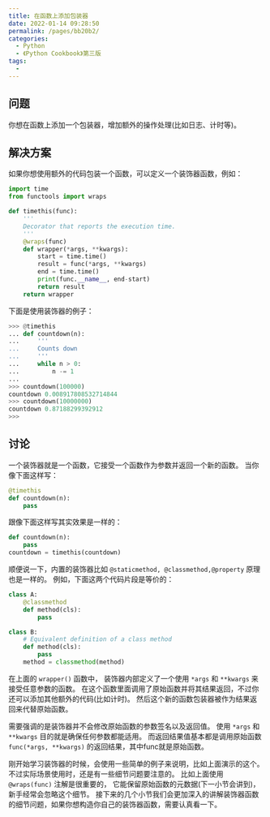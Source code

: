 ```yaml
---
title: 在函数上添加包装器
date: 2022-01-14 09:28:50
permalink: /pages/bb20b2/
categories:
  - Python
  - 《Python Cookbook》第三版
tags:
  -
---
```


## 问题

你想在函数上添加一个包装器，增加额外的操作处理(比如日志、计时等)。

## 解决方案

如果你想使用额外的代码包装一个函数，可以定义一个装饰器函数，例如：

```python
import time
from functools import wraps

def timethis(func):
    '''
    Decorator that reports the execution time.
    '''
    @wraps(func)
    def wrapper(*args, **kwargs):
        start = time.time()
        result = func(*args, **kwargs)
        end = time.time()
        print(func.__name__, end-start)
        return result
    return wrapper
```

下面是使用装饰器的例子：

```python
>>> @timethis
... def countdown(n):
...     '''
...     Counts down
...     '''
...     while n > 0:
...         n -= 1
...
>>> countdown(100000)
countdown 0.008917808532714844
>>> countdown(10000000)
countdown 0.87188299392912
>>>
```

## 讨论

一个装饰器就是一个函数，它接受一个函数作为参数并返回一个新的函数。 当你像下面这样写：

```python
@timethis
def countdown(n):
    pass
```

跟像下面这样写其实效果是一样的：

```python
def countdown(n):
    pass
countdown = timethis(countdown)
```

顺便说一下，内置的装饰器比如 `@staticmethod, @classmethod,@property` 原理也是一样的。 例如，下面这两个代码片段是等价的：

```python
class A:
    @classmethod
    def method(cls):
        pass

class B:
    # Equivalent definition of a class method
    def method(cls):
        pass
    method = classmethod(method)
```

在上面的 `wrapper()` 函数中， 装饰器内部定义了一个使用 `*args` 和 `**kwargs` 来接受任意参数的函数。 在这个函数里面调用了原始函数并将其结果返回，不过你还可以添加其他额外的代码(比如计时)。 然后这个新的函数包装器被作为结果返回来代替原始函数。

需要强调的是装饰器并不会修改原始函数的参数签名以及返回值。 使用 `*args` 和 `**kwargs` 目的就是确保任何参数都能适用。 而返回结果值基本都是调用原始函数 `func(*args, **kwargs)` 的返回结果，其中func就是原始函数。

刚开始学习装饰器的时候，会使用一些简单的例子来说明，比如上面演示的这个。 不过实际场景使用时，还是有一些细节问题要注意的。 比如上面使用 `@wraps(func)` 注解是很重要的， 它能保留原始函数的元数据(下一小节会讲到)，新手经常会忽略这个细节。 接下来的几个小节我们会更加深入的讲解装饰器函数的细节问题，如果你想构造你自己的装饰器函数，需要认真看一下。